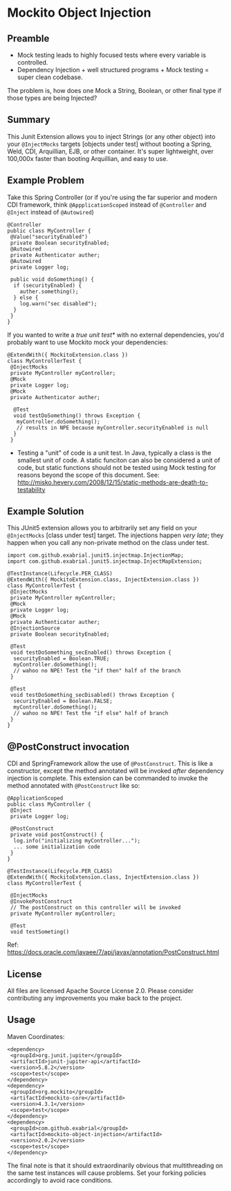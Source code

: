 # Mockito Object Injection

## Preamble

* Mock testing leads to highly focused tests where every variable is controlled.
* Dependency Injection + well structured programs + Mock testing = super clean codebase.

The problem is, how does one Mock a String, Boolean, or other final type if those types are being Injected?

## Summary 

This Junit Extension allows you to inject Strings (or any other object) into your `@InjectMocks` targets [objects under test] without booting a Spring, Weld, CDI, Arquillian, EJB, or other container. It's super lightweight, over 100,000x faster than booting Arquillian, and easy to use.

## Example Problem

Take this Spring Controller (or if you're using the far superior and modern CDI framework, think `@AppplicationScoped` instead of `@Controller` and `@Inject` instead of `@Autowired`)

```
@Controller
public class MyController {
 @Value("securityEnabled")
 private Boolean securityEnabled;
 @Autowired
 private Authenticator auther;
 @Autowired
 private Logger log;

 public void doSomething() {
  if (securityEnabled) {
    auther.something();
  } else {
    log.warn("sec disabled");
  }
 }
}
```

If you wanted to write a _true unit test*_ with no external dependencies, you'd probably want to use Mockito mock your dependencies:

```
@ExtendWith({ MockitoExtension.class })
class MyControllerTest {
 @InjectMocks
 private MyController myController;
 @Mock
 private Logger log;
 @Mock
 private Authenticator auther;
  
  @Test
  void testDoSomething() throws Exception {
   myController.doSomething();
   // results in NPE because myController.securityEnabled is null
  }
 }
```

* Testing a "unit" of code is a unit test. In Java, typically a class is the smallest unit of code. A static funciton can also be considered a unit of code, but static functions should not be tested using Mock testing for reasons beyond the scope of this document. See: http://misko.hevery.com/2008/12/15/static-methods-are-death-to-testability

## Example Solution

This JUnit5 extension allows you to arbitrarily set any field on your `@InjectMocks` [class under test] target. The injections happen _very late_; they happen when you call any non-private method on the class under test.


```
import com.github.exabrial.junit5.injectmap.InjectionMap;
import com.github.exabrial.junit5.injectmap.InjectMapExtension;

@TestInstance(Lifecycle.PER_CLASS)
@ExtendWith({ MockitoExtension.class, InjectExtension.class })
class MyControllerTest {
 @InjectMocks
 private MyController myController;
 @Mock
 private Logger log;
 @Mock
 private Authenticator auther;
 @InjectionSource
 private Boolean securityEnabled;
 
 @Test
 void testDoSomething_secEnabled() throws Exception {
  securityEnabled = Boolean.TRUE;
  myController.doSomething();
  // wahoo no NPE! Test the "if then" half of the branch
 }
 
 @Test 
 void testDoSomething_secDisabled() throws Exception {
  securityEnabled = Boolean.FALSE;
  myController.doSomething();
  // wahoo no NPE! Test the "if else" half of branch
 }
}
```

## @PostConstruct invocation

CDI and SpringFramework allow the use of `@PostConstruct`. This is like a constructor, except the method annotated will be invoked _after_ dependency injection is complete. This extension can be commanded to invoke the method annotated with `@PostConstruct` like so:


```
@ApplicationScoped
public class MyController {
 @Inject
 private Logger log; 
 
 @PostConstruct
 private void postConstruct() {
  log.info("initializing myController...");
  ... some initialization code
 }
}
```

```
@TestInstance(Lifecycle.PER_CLASS)
@ExtendWith({ MockitoExtension.class, InjectExtension.class })
class MyControllerTest {

 @InjectMocks
 @InvokePostConstruct
 // The postConstruct on this controller will be invoked
 private MyController myController;
 
 @Test
 void testSometing()
```

Ref: https://docs.oracle.com/javaee/7/api/javax/annotation/PostConstruct.html


## License

All files are licensed Apache Source License 2.0. Please consider contributing any improvements you make back to the project.

## Usage

Maven Coordinates:

```
<dependency>
 <groupId>org.junit.jupiter</groupId>
 <artifactId>junit-jupiter-api</artifactId>
 <version>5.8.2</version>
 <scope>test</scope>
</dependency>
<dependency>
 <groupId>org.mockito</groupId>
 <artifactId>mockito-core</artifactId>
 <version>4.3.1</version>
 <scope>test</scope>
</dependency>
<dependency>
 <groupId>com.github.exabrial</groupId>
 <artifactId>mockito-object-injection</artifactId>
 <version>2.0.2</version>
 <scope>test</scope>
</dependency>
```

The final note is that it should extraordinarily obvious that multithreading on the same test instances will cause problems. Set your forking policies accordingly to avoid race conditions.
